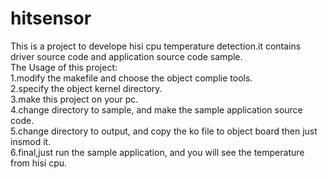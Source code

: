 # hitsensor
This is a project to develope hisi cpu temperature detection.it contains driver source code and application source code sample.
<br>The Usage of this project:
<br>1.modify the makefile and choose the object complie tools.
<br>2.specify the object kernel directory.
<br>3.make this project on your pc.
<br>4.change directory to sample, and make the sample application source code.
<br>5.change directory to output, and copy the ko file to object board then just insmod it.
<br>6.final,just run the sample application, and you will see the temperature from hisi cpu.
